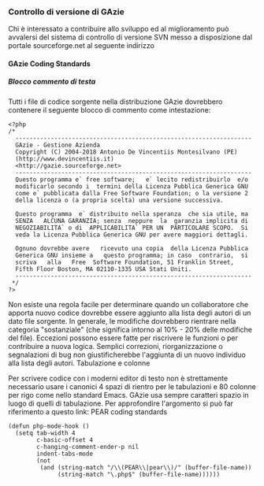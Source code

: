 ### Controllo di versione di GAzie 

Chi è interessato a contribuire allo sviluppo ed al miglioramento può avvalersi del sistema di controllo di versione SVN messo a disposizione dal portale sourceforge.net al seguente indirizzo

#### GAzie Coding Standards

##### Blocco commento di testa

Tutti i file di codice sorgente nella distribuzione GAzie dovrebbero contenere il seguente blocco di commento come intestazione:

```
<?php
/*
  -------------------------------------------------------------------
  GAzie - Gestione Azienda
  Copyright (C) 2004-2018 Antonio De Vincentiis Montesilvano (PE)
  (http://www.devincentiis.it)
  <http://gazie.sourceforge.net>
  -------------------------------------------------------------------
  Questo programma e` free software;   e` lecito redistribuirlo  e/o
  modificarlo secondo i  termini della Licenza Pubblica Generica GNU
  come e` pubblicata dalla Free Software Foundation; o la versione 2
  della licenza o (a propria scelta) una versione successiva.

  Questo programma  e` distribuito nella speranza  che sia utile, ma
  SENZA   ALCUNA GARANZIA; senza  neppure  la  garanzia implicita di
  NEGOZIABILITA` o di  APPLICABILITA` PER UN  PARTICOLARE SCOPO.  Si
  veda la Licenza Pubblica Generica GNU per avere maggiori dettagli.

  Ognuno dovrebbe avere   ricevuto una copia  della Licenza Pubblica
  Generica GNU insieme a   questo programma; in caso  contrario,  si
  scriva   alla   Free  Software Foundation, 51 Franklin Street,
  Fifth Floor Boston, MA 02110-1335 USA Stati Uniti.
  -------------------------------------------------------------------
 */
?>
```

Non esiste una regola facile per determinare quando un collaboratore che apporta nuovo codice dovrebbe essere aggiunto alla lista degli autori di un dato file sorgente. In generale, le modifiche dovrebbero rientrare nella categoria "sostanziale" (che significa intorno al 10% - 20% delle modifiche del file). Eccezioni possono essere fatte per riscrivere le funzioni o per contribuire a nuova logica. Semplici correzioni, riorganizzazione o segnalazioni di bug non giustificherebbe l'aggiunta di un nuovo individuo alla lista degli autori.
Tabulazione e colonne

Per scrivere codice con i moderni editor di testo non è strettamente necessario usare i canonici 4 spazi di rientro per le tabulazioni e 80 colonne per rigo come nello standard Emacs. GAzie usa sempre caratteri spazio in luogo di quelli di tabulazione. Per approfondire l'argomento si può far riferimento a questo link: PEAR coding standards

```
(defun php-mode-hook ()
  (setq tab-width 4
        c-basic-offset 4
        c-hanging-comment-ender-p nil
        indent-tabs-mode
        (not
         (and (string-match "/\\(PEAR\\|pear\\)/" (buffer-file-name))
              (string-match "\.php$" (buffer-file-name))))))
```